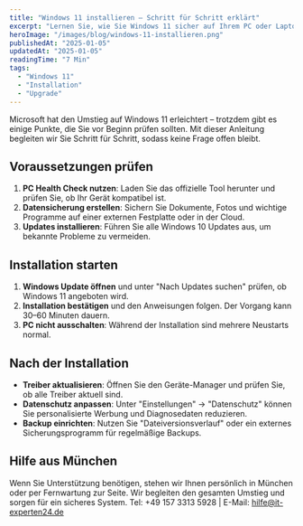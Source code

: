 ```yaml
---
title: "Windows 11 installieren – Schritt für Schritt erklärt"
excerpt: "Lernen Sie, wie Sie Windows 11 sicher auf Ihrem PC oder Laptop installieren – inklusive Vorbereitung, Installation und Nacharbeiten."
heroImage: "/images/blog/windows-11-installieren.png"
publishedAt: "2025-01-05"
updatedAt: "2025-01-05"
readingTime: "7 Min"
tags:
  - "Windows 11"
  - "Installation"
  - "Upgrade"
---
```


Microsoft hat den Umstieg auf Windows 11 erleichtert – trotzdem gibt es einige Punkte, die Sie vor Beginn prüfen sollten. Mit dieser Anleitung begleiten wir Sie Schritt für Schritt, sodass keine Frage offen bleibt.

## Voraussetzungen prüfen

1. **PC Health Check nutzen**: Laden Sie das offizielle Tool herunter und prüfen Sie, ob Ihr Gerät kompatibel ist.
2. **Datensicherung erstellen**: Sichern Sie Dokumente, Fotos und wichtige Programme auf einer externen Festplatte oder in der Cloud.
3. **Updates installieren**: Führen Sie alle Windows 10 Updates aus, um bekannte Probleme zu vermeiden.

## Installation starten

1. **Windows Update öffnen** und unter "Nach Updates suchen" prüfen, ob Windows 11 angeboten wird.
2. **Installation bestätigen** und den Anweisungen folgen. Der Vorgang kann 30–60 Minuten dauern.
3. **PC nicht ausschalten**: Während der Installation sind mehrere Neustarts normal.

## Nach der Installation

- **Treiber aktualisieren**: Öffnen Sie den Geräte-Manager und prüfen Sie, ob alle Treiber aktuell sind.
- **Datenschutz anpassen**: Unter "Einstellungen" → "Datenschutz" können Sie personalisierte Werbung und Diagnosedaten reduzieren.
- **Backup einrichten**: Nutzen Sie "Dateiversionsverlauf" oder ein externes Sicherungsprogramm für regelmäßige Backups.

## Hilfe aus München

Wenn Sie Unterstützung benötigen, stehen wir Ihnen persönlich in München oder per Fernwartung zur Seite. Wir begleiten den gesamten Umstieg und sorgen für ein sicheres System. Tel: +49 157 3313 5928 | E-Mail: hilfe@it-experten24.de
